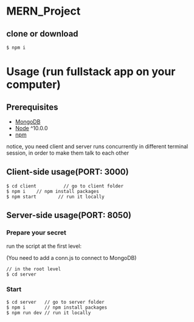 # MERN_Project

## clone or download
```terminal
$ npm i
```

# Usage (run fullstack app on your computer)

## Prerequisites
- [MongoDB](https://gist.github.com/nrollr/9f523ae17ecdbb50311980503409aeb3)
- [Node](https://nodejs.org/en/download/) ^10.0.0
- [npm](https://nodejs.org/en/download/package-manager/)

notice, you need client and server runs concurrently in different terminal session, in order to make them talk to each other

## Client-side usage(PORT: 3000)
```terminal
$ cd client          // go to client folder
$ npm i    // npm install packages
$ npm start        // run it locally
```

## Server-side usage(PORT: 8050)

### Prepare your secret

run the script at the first level:

(You need to add a conn.js to connect to MongoDB)

```terminal
// in the root level
$ cd server
```

### Start

```terminal
$ cd server   // go to server folder
$ npm i       // npm install packages
$ npm run dev // run it locally
```
